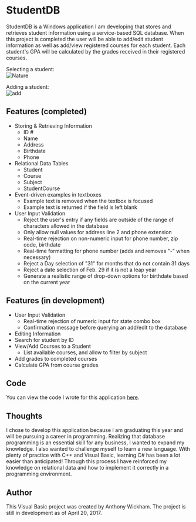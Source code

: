 StudentDB
===

StudentDB is a Windows application I am developing that stores and retrieves student information using a service-based SQL database.
When this project is completed the user will be able to add/edit student information as well as add/view registered courses for each student.
Each student's GPA will be calculated by the grades received in their registered courses.


Selecting a student:  
![Nature](https://cloud.githubusercontent.com/assets/19334063/25262478/4a2b7d0a-2626-11e7-87c0-33d8fbb7018a.jpg)

Adding a student:  
![add](https://cloud.githubusercontent.com/assets/19334063/25262482/4e060e86-2626-11e7-93ad-d7ac8efdc7aa.jpg)

  
Features (completed)
---

- Storing & Retrieving Information 
    - ID #
    - Name
    - Address
    - Birthdate
    - Phone
- Relational Data Tables
    - Student
    - Course
    - Subject
    - StudentCourse
- Event-driven examples in textboxes
    - Example text is removed when the textbox is focused
    - Example text is returned if the field is left blank
- User Input Validation
    - Reject the user's entry if any fields are outside of the range of characters allowed in the database
    - Only allow null values for address line 2 and phone extension
    - Real-time rejection on non-numeric input for phone number, zip code, birthdate
    - Real-time formatting for phone number (adds and removes "-" when necessary)
    - Reject a Day selection of "31" for months that do not contain 31 days
    - Reject a date selection of Feb. 29 if it is not a leap year
    - Generate a realistic range of drop-down options for birthdate based on the current year
    
    
        
 Features (in development)
 ---
 
 - User Input Validation
    - Real-time rejection of numeric input for state combo box
    - Confirmation message before querying an add/edit to the database
- Editing Information
- Search for student by ID
- View/Add Courses to a Student
    - List available courses, and allow to filter by subject
- Add grades to completed courses
- Calculate GPA from course grades






Code
---

You can view the code I wrote for this application 
[here](https://github.com/wickhama09/StudentDB/blob/master/StudentDB/frmMain.cs).  


Thoughts
---

I chose to develop this application because I am graduating this year and will be pursuing a career in programming. Realizing that database programming is an essential skill for any business, I wanted to expand my knowledge. I also wanted to challenge myself to learn
a new language. With plenty of practice with C++ and Visual Basic, learning C# has been a lot easier than anticipated! Through this 
process I have reinforced my knowledge on relational data and how to implement it correctly in a programming environment.







Author
---

This Visual Basic project was created by Anthony Wickham. The project is still in development as of April 20, 2017.

